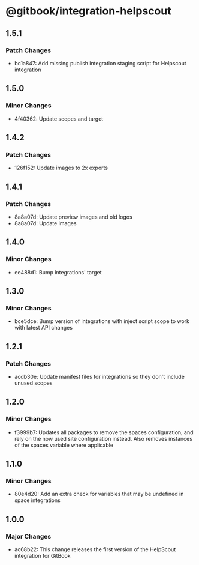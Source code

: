 # @gitbook/integration-helpscout

## 1.5.1

### Patch Changes

- bc1a847: Add missing publish integration staging script for Helpscout integration

## 1.5.0

### Minor Changes

- 4f40362: Update scopes and target

## 1.4.2

### Patch Changes

- 126f152: Update images to 2x exports

## 1.4.1

### Patch Changes

- 8a8a07d: Update preview images and old logos
- 8a8a07d: Update images

## 1.4.0

### Minor Changes

- ee488d1: Bump integrations' target

## 1.3.0

### Minor Changes

- bce5dce: Bump version of integrations with inject script scope to work with latest API changes

## 1.2.1

### Patch Changes

- acdb30e: Update manifest files for integrations so they don't include unused scopes

## 1.2.0

### Minor Changes

- f3999b7: Updates all packages to remove the spaces configuration, and rely on the now used site configuration instead. Also removes instances of the spaces variable where applicable

## 1.1.0

### Minor Changes

- 80e4d20: Add an extra check for variables that may be undefined in space integrations

## 1.0.0

### Major Changes

- ac68b22: This change releases the first version of the HelpScout integration for GitBook
